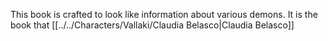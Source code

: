 This book is crafted to look like information about various demons. It is the book that [[../../Characters/Vallaki/Claudia Belasco|Claudia Belasco]]